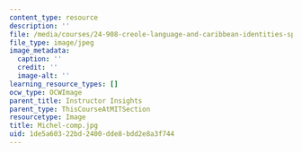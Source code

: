 ```yaml
---
content_type: resource
description: ''
file: /media/courses/24-908-creole-language-and-caribbean-identities-spring-2017/1de5a60322bd2400dde8bdd2e8a3f744_Michel-comp.jpg
file_type: image/jpeg
image_metadata:
  caption: ''
  credit: ''
  image-alt: ''
learning_resource_types: []
ocw_type: OCWImage
parent_title: Instructor Insights
parent_type: ThisCourseAtMITSection
resourcetype: Image
title: Michel-comp.jpg
uid: 1de5a603-22bd-2400-dde8-bdd2e8a3f744
---
```

